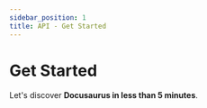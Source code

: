 ```yaml
---
sidebar_position: 1
title: API - Get Started
---
```


# Get Started

Let's discover **Docusaurus in less than 5 minutes**.
